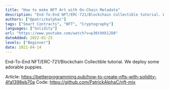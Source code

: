 ```yaml
---
title: "How to make NFT Art with On-Chain Metadata"
description: "End-To-End NFT/ERC-721/Blockchain Collectible tutorial. We deploy some adorable puppies.  "
authors: ["@patrickalphac"]
tags: ["Smart Contracts", "NFT", "Cryptography"]
languages: ["Solidity"]
url: "https://www.youtube.com/watch?v=p36tXHX1JD8"
dateAdded: 2022-01-25
levels: ["Beginner"]
date: 2021-04-14
---
```


End-To-End NFT/ERC-721/Blockchain Collectible tutorial. We deploy some adorable puppies.

Article: https://betterprogramming.pub/how-to-create-nfts-with-solidity-4fa1398eb70a
Code: https://github.com/PatrickAlphaC/nft-mix
